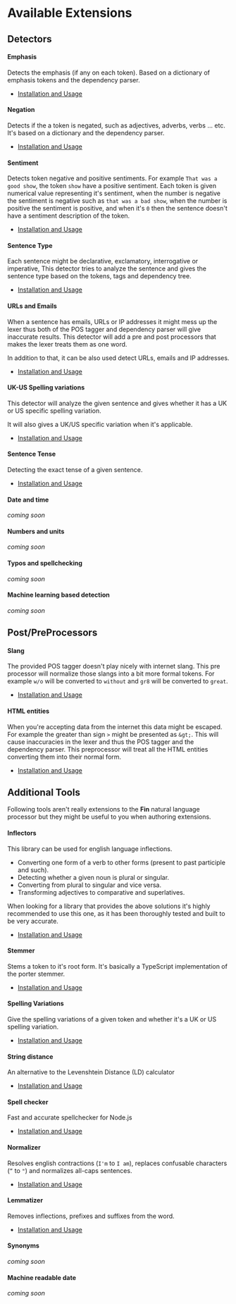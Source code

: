 # Available Extensions

## Detectors

#### Emphasis
Detects the emphasis (if any on each token). Based on a dictionary of emphasis tokens and the dependency parser.

- [Installation and Usage](https://github.com/FinNLP/fin-emphasis)


#### Negation
Detects if the a token is negated, such as adjectives, adverbs, verbs ... etc. It's based on a dictionary and the dependency parser.

- [Installation and Usage](https://github.com/FinNLP/fin-negation)


#### Sentiment

Detects token negative and positive sentiments. For example `That was a good show`, the token `show` have a positive sentiment. Each token is given numerical value representing it's sentiment, when the number is negative the sentiment is negative such as `that was a bad show`, when the number is positive the sentiment is positive, and when it's `0` then the sentence doesn't have a sentiment description of the token.

- [Installation and Usage](https://github.com/FinNLP/fin-sentiment)

#### Sentence Type

Each sentence might be declarative, exclamatory, interrogative or imperative, This detector tries to analyze the sentence and gives the sentence type based on the tokens, tags and dependency tree.

- [Installation and Usage](https://github.com/FinNLP/fin-sentence-type)

#### URLs and Emails

When a sentence has emails, URLs or IP addresses it might mess up the lexer thus both of the POS tagger and dependency parser will give inaccurate results. This detector will add a pre and post processors that makes the lexer treats them as one word.

In addition to that, it can be also used detect URLs, emails and IP addresses.

- [Installation and Usage](https://github.com/FinNLP/fin-urls)

#### UK-US Spelling variations

This detector will analyze the given sentence and gives whether it has a UK or US specific spelling variation.

It will also gives a UK/US specific variation when it's applicable.

- [Installation and Usage](https://github.com/FinNLP/fin-ukus)

#### Sentence Tense

Detecting the exact tense of a given sentence.

- [Installation and Usage](https://github.com/FinNLP/fin-tense)

#### Date and time
_coming soon_
#### Numbers and units
_coming soon_
#### Typos and spellchecking
_coming soon_
#### Machine learning based detection
_coming soon_



## Post/PreProcessors

#### Slang

The provided POS tagger doesn't play nicely with internet slang. This pre processor will normalize those slangs into a bit more formal tokens. For example `w/o` will be converted to `without` and `gr8` will be converted to `great`.

- [Installation and Usage](https://github.com/FinNLP/fin-slang)

#### HTML entities

When you're accepting data from the internet this data might be escaped. For example the greater than sign `>` might be presented as `&gt;`. This will cause inaccuracies in the lexer and thus the POS tagger and the dependency parser. This preprocessor will treat all the HTML entities converting them into their normal form.

- [Installation and Usage](https://github.com/FinNLP/fin-html-entities)


## Additional Tools

Following tools aren't really extensions to the __Fin__ natural language processor but they might be useful to you when authoring extensions.

#### Inflectors

This library can be used for english language inflections.

- Converting one form of a verb to other forms (present to past participle and such).
- Detecting whether a given noun is plural or singular.
- Converting from plural to singular and vice versa.
- Transforming adjectives to comparative and superlatives.

When looking for a library that provides the above solutions it's highly recommended to use this one, as it has been thoroughly tested and built to be very accurate.

- [Installation and Usage](https://github.com/finnlp/en-inflectors)


#### Stemmer

Stems a token to it's root form. It's basically a TypeScript implementation of the porter stemmer.

- [Installation and Usage](https://github.com/FinNLP/en-stemmer)


#### Spelling Variations

Give the spelling variations of a given token and whether it's a UK or US spelling variation.

- [Installation and Usage](https://github.com/FinNLP/strdistance)

#### String distance

An alternative to the Levenshtein Distance (LD) calculator

- [Installation and Usage](https://github.com/finnlp/strdistance)

#### Spell checker

Fast and accurate spellchecker for Node.js

- [Installation and Usage](https://github.com/alexcorvi/spelt)


#### Normalizer

Resolves english contractions (`I'm` to `I am`), replaces confusable characters (`”` to `"`) and normalizes all-caps sentences.

- [Installation and Usage](https://github.com/FinNLP/en-norm)

#### Lemmatizer

Removes inflections, prefixes and suffixes from the word.

- [Installation and Usage](https://github.com/FinNLP/lemmatizer)

#### Synonyms
_coming soon_

#### Machine readable date
_coming soon_






